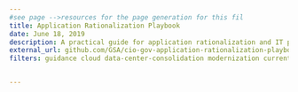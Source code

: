 ```yaml
---
#see page -->resources for the page generation for this fil
title: Application Rationalization Playbook
date: June 18, 2019
description: A practical guide for application rationalization and IT portfolio management under Cloud Smart. It is intended to help Portfolio Managers think through their agency’s approach to IT modernization.
external_url: github.com/GSA/cio-gov-application-rationalization-playbook/blob/master/application-rationalization-playbook-pdf.pdf
filters: guidance cloud data-center-consolidation modernization current


---
```

